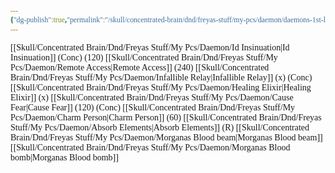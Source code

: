 ```yaml
---
{"dg-publish":true,"permalink":"/skull/concentrated-brain/dnd/freyas-stuff/my-pcs/daemon/daemons-1st-level-spells/","tags":["Tagless"],"noteIcon":""}
---
```


<style id="Force_Custom_Fonts" type="text/css">@font-face{font-style:normal;font-family:"Merriweather";src:local("Merriweather")}@font-face{font-style:bolder;font-family:"Merriweather";src:local("Merriweather")}@font-face{font-style:normal;font-family:"Merriweather";src:local("Merriweather");unicode-range:U+0-FF,U+2E80-9FFF,U+F900-FAFF,U+FE30-FE4F,U+20000-2FA1F}@font-face{font-style:bolder;font-family:"Merriweather";src:local("Merriweather");unicode-range:U+0-FF,U+2E80-9FFF,U+F900-FAFF,U+FE30-FE4F,U+20000-2FA1F}@font-face{font-style:normal;font-family:"Merriweather";src:local("Merriweather");unicode-range:U+0-FF}@font-face{font-style:bolder;font-family:"Merriweather";src:local("Merriweather");unicode-range:U+0-FF}:not(pre):not(code):not(textarea):not(tt):not(kbd):not(samp):not(var){font-family:"Merriweather"!important}pre,code,textarea,tt,kbd,samp,var{font-family:monospace!important}pre *,code *,textarea *,tt *,kbd *,samp *,var *{font-family:monospace!important}</style>
[[Skull/Concentrated Brain/Dnd/Freyas Stuff/My Pcs/Daemon/Id Insinuation\|Id Insinuation]] (Conc) (120)
[[Skull/Concentrated Brain/Dnd/Freyas Stuff/My Pcs/Daemon/Remote Access\|Remote Access]] (240)
[[Skull/Concentrated Brain/Dnd/Freyas Stuff/My Pcs/Daemon/Infallible Relay\|Infallible Relay]] (x) (Conc)
[[Skull/Concentrated Brain/Dnd/Freyas Stuff/My Pcs/Daemon/Healing Elixir\|Healing Elixir]] (x)
[[Skull/Concentrated Brain/Dnd/Freyas Stuff/My Pcs/Daemon/Cause Fear\|Cause Fear]] (120) (Conc)
[[Skull/Concentrated Brain/Dnd/Freyas Stuff/My Pcs/Daemon/Charm Person\|Charm Person]] (60)
[[Skull/Concentrated Brain/Dnd/Freyas Stuff/My Pcs/Daemon/Absorb Elements\|Absorb Elements]] (R)
[[Skull/Concentrated Brain/Dnd/Freyas Stuff/My Pcs/Daemon/Morganas Blood beam\|Morganas Blood beam]]
[[Skull/Concentrated Brain/Dnd/Freyas Stuff/My Pcs/Daemon/Morganas Blood bomb\|Morganas Blood bomb]]
